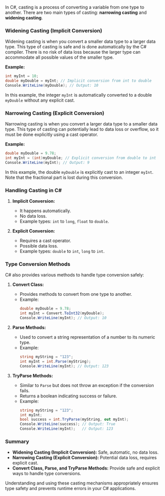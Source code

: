 In C#, casting is a process of converting a variable from one type to another. There are two main types of casting: **narrowing casting** and **widening casting**.

### Widening Casting (Implicit Conversion)

Widening casting is when you convert a smaller data type to a larger data type. This type of casting is safe and is done automatically by the C# compiler. There is no risk of data loss because the larger type can accommodate all possible values of the smaller type.

**Example:**
```csharp
int myInt = 10;
double myDouble = myInt; // Implicit conversion from int to double
Console.WriteLine(myDouble); // Output: 10
```

In this example, the integer `myInt` is automatically converted to a double `myDouble` without any explicit cast.

### Narrowing Casting (Explicit Conversion)

Narrowing casting is when you convert a larger data type to a smaller data type. This type of casting can potentially lead to data loss or overflow, so it must be done explicitly using a cast operator.

**Example:**
```csharp
double myDouble = 9.78;
int myInt = (int)myDouble; // Explicit conversion from double to int
Console.WriteLine(myInt); // Output: 9
```

In this example, the double `myDouble` is explicitly cast to an integer `myInt`. Note that the fractional part is lost during this conversion.

### Handling Casting in C#

1. **Implicit Conversion:**
   - It happens automatically.
   - No data loss.
   - Example types: `int` to `long`, `float` to `double`.

2. **Explicit Conversion:**
   - Requires a cast operator.
   - Possible data loss.
   - Example types: `double` to `int`, `long` to `int`.

### Type Conversion Methods

C# also provides various methods to handle type conversion safely:

1. **Convert Class:**
   - Provides methods to convert from one type to another.
   - Example:
     ```csharp
     double myDouble = 9.78;
     int myInt = Convert.ToInt32(myDouble);
     Console.WriteLine(myInt); // Output: 10
     ```

2. **Parse Methods:**
   - Used to convert a string representation of a number to its numeric type.
   - Example:
     ```csharp
     string myString = "123";
     int myInt = int.Parse(myString);
     Console.WriteLine(myInt); // Output: 123
     ```

3. **TryParse Methods:**
   - Similar to `Parse` but does not throw an exception if the conversion fails.
   - Returns a boolean indicating success or failure.
   - Example:
     ```csharp
     string myString = "123";
     int myInt;
     bool success = int.TryParse(myString, out myInt);
     Console.WriteLine(success); // Output: True
     Console.WriteLine(myInt);   // Output: 123
     ```

### Summary

- **Widening Casting (Implicit Conversion):** Safe, automatic, no data loss.
- **Narrowing Casting (Explicit Conversion):** Potential data loss, requires explicit cast.
- **Convert Class, Parse, and TryParse Methods:** Provide safe and explicit ways to handle type conversions.

Understanding and using these casting mechanisms appropriately ensures type safety and prevents runtime errors in your C# applications.